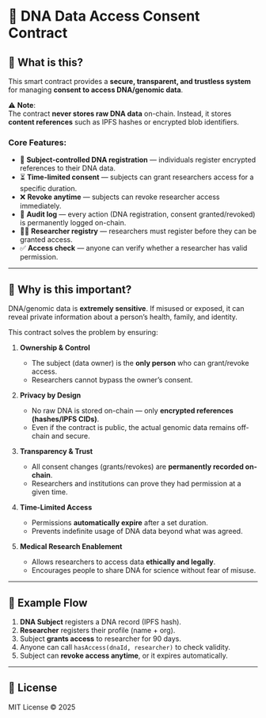 # 🧬 DNA Data Access Consent Contract

## 📌 What is this?

This smart contract provides a **secure, transparent, and trustless system** for managing **consent to access DNA/genomic data**.

⚠️ **Note**:  
The contract **never stores raw DNA data** on-chain. Instead, it stores **content references** such as IPFS hashes or encrypted blob identifiers.
 
### Core Features:
 
- 👤 **Subject-controlled DNA registration** — individuals register encrypted references to their DNA data.
- ⏳ **Time-limited consent** — subjects can grant researchers access for a specific duration. 
- ❌ **Revoke anytime** — subjects can revoke researcher access immediately.
- 🧾 **Audit log** — every action (DNA registration, consent granted/revoked) is permanently logged on-chain. 
- 🧑‍🔬 **Researcher registry** — researchers must register before they can be granted access.
- ✅ **Access check** — anyone can verify whether a researcher has valid permission.

---

## 🤔 Why is this important?

DNA/genomic data is **extremely sensitive**. If misused or exposed, it can reveal private information about a person’s health, family, and identity.

This contract solves the problem by ensuring:

1. **Ownership & Control**

   - The subject (data owner) is the **only person** who can grant/revoke access.
   - Researchers cannot bypass the owner’s consent.

2. **Privacy by Design**

   - No raw DNA is stored on-chain — only **encrypted references (hashes/IPFS CIDs)**.
   - Even if the contract is public, the actual genomic data remains off-chain and secure.

3. **Transparency & Trust**

   - All consent changes (grants/revokes) are **permanently recorded on-chain**.
   - Researchers and institutions can prove they had permission at a given time.

4. **Time-Limited Access**

   - Permissions **automatically expire** after a set duration.
   - Prevents indefinite usage of DNA data beyond what was agreed.

5. **Medical Research Enablement**
   - Allows researchers to access data **ethically and legally**.
   - Encourages people to share DNA for science without fear of misuse.

---

## 🔑 Example Flow

1. **DNA Subject** registers a DNA record (IPFS hash).
2. **Researcher** registers their profile (name + org).
3. Subject **grants access** to researcher for 90 days.
4. Anyone can call `hasAccess(dnaId, researcher)` to check validity.
5. Subject can **revoke access anytime**, or it expires automatically.

---

## 📜 License

MIT License © 2025


